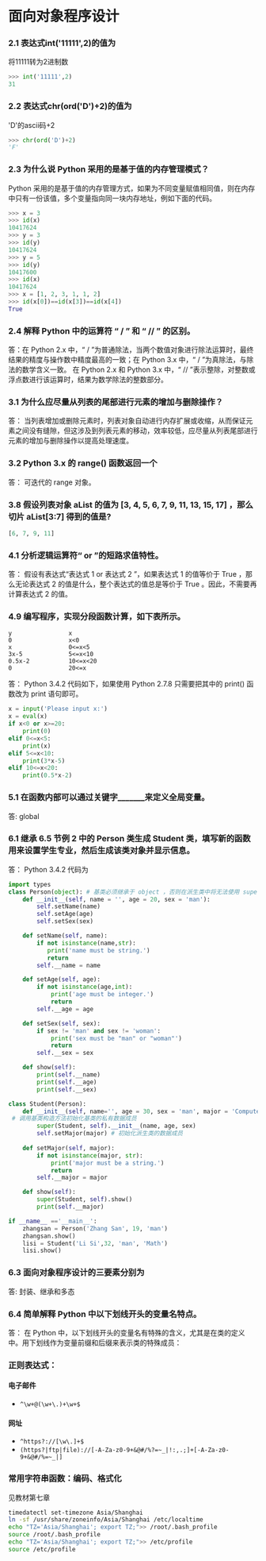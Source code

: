 # 面向对象程序设计

### 2.1   表达式int('11111',2)的值为
将11111转为2进制数
```python
>>> int('11111',2)
31
```

### 2.2   表达式chr(ord('D')+2)的值为
'D'的ascii码+2
```python
>>> chr(ord('D')+2)
'F'
```
### 2.3   为什么说 Python 采用的是基于值的内存管理模式？
Python 采用的是基于值的内存管理方式，如果为不同变量赋值相同值，则在内存中只有一份该值，多个变量指向同一块内存地址，例如下面的代码。
```python
>>> x = 3
>>> id(x)
10417624
>>> y = 3
>>> id(y)
10417624
>>> y = 5
>>> id(y)
10417600
>>> id(x)
10417624
>>> x = [1, 2, 3, 1, 1, 2]
>>> id(x[0])==id(x[3])==id(x[4])
True
```

### 2.4   解释 Python 中的运算符 “ / ” 和 “ // ” 的区别。
答：在 Python 2.x 中，“ / ”为普通除法，当两个数值对象进行除法运算时，最终结果的精度与操作数中精度最高的一致；在 Python 3.x 中，“ / ”为真除法，与除法的数学含义一致。
在 Python 2.x 和 Python 3.x 中，“ // ”表示整除，对整数或浮点数进行该运算时，结果为数学除法的整数部分。

### 3.1   为什么应尽量从列表的尾部进行元素的增加与删除操作？
答：
当列表增加或删除元素时，列表对象自动进行内存扩展或收缩，从而保证元素之间没有缝隙，但这涉及到列表元素的移动，效率较低，应尽量从列表尾部进行元素的增加与删除操作以提高处理速度。

### 3.2   Python 3.x 的 range() 函数返回一个   
答：
可迭代的 range 对象。

### 3.8   假设列表对象 aList 的值为 [3, 4, 5, 6, 7, 9, 11, 13, 15, 17] ，那么切片 aList[3:7] 得到的值是?
```python
[6, 7, 9, 11]
```
### 4.1   分析逻辑运算符“ or ”的短路求值特性。
答：
假设有表达式“表达式 1 or  表达式 2 ”，如果表达式 1 的值等价于 True ，那么无论表达式 2 的值是什么，整个表达式的值总是等价于 True 。因此，不需要再计算表达式 2 的值。

### 4.9   编写程序，实现分段函数计算，如下表所示。

```
y                x
0                x<0 
x                0<=x<5
3x-5             5<=x<10	
0.5x-2           10<=x<20	
0                20<=x	
```	
答： 
Python  3.4.2 代码如下，如果使用 Python 2.7.8 只需要把其中的 print() 函数改为 print 语句即可。
```python
x = input('Please input x:')
x = eval(x)
if x<0 or x>=20:
    print(0)
elif 0<=x<5:
    print(x)
elif 5<=x<10:
    print(3*x-5)
elif 10<=x<20:
    print(0.5*x-2)
```
### 5.1   在函数内部可以通过关键字_______来定义全局变量。
答:
global  
### 6.1   继承 6.5 节例 2 中的 Person 类生成 Student 类，填写新的函数用来设置学生专业，然后生成该类对象并显示信息。
答： Python  3.4.2 代码为
```python
import types
class Person(object): # 基类必须继承于 object ，否则在派生类中将无法使用 super() 函数
    def __init__(self, name = '', age = 20, sex = 'man'):
        self.setName(name)
        self.setAge(age)
        self.setSex(sex)

    def setName(self, name):
        if not isinstance(name,str):
           print('name must be string.')
           return
        self.__name = name

    def setAge(self, age):
        if not isinstance(age,int):
            print('age must be integer.')
            return
        self.__age = age

    def setSex(self, sex):
        if sex != 'man' and sex != 'woman':
            print('sex must be "man" or "woman"')
            return
        self.__sex = sex

    def show(self):
        print(self.__name)
        print(self.__age)
        print(self.__sex)

class Student(Person):
    def __init__(self, name='', age = 30, sex = 'man', major = 'Computer'):
 # 调用基类构造方法初始化基类的私有数据成员
        super(Student, self).__init__(name, age, sex)
        self.setMajor(major) # 初始化派生类的数据成员
    
    def setMajor(self, major):
        if not isinstance(major, str):
            print('major must be a string.')
            return
        self.__major = major

    def show(self):
        super(Student, self).show()
        print(self.__major)

if __name__ =='__main__':
    zhangsan = Person('Zhang San', 19, 'man')
    zhangsan.show()
    lisi = Student('Li Si',32, 'man', 'Math')
    lisi.show()

```
### 6.3   面向对象程序设计的三要素分别为
答:
封装、继承和多态
### 6.4   简单解释 Python 中以下划线开头的变量名特点。
答：
在 Python 中，以下划线开头的变量名有特殊的含义，尤其是在类的定义中。用下划线作为变量前缀和后缀来表示类的特殊成员：

### 正则表达式：
#### 电子邮件
- ``` ^\w+@(\w+\.)+\w+$ ```
#### 网址
- ``` ^https?://[\w\.]+$ ```  
- ``` (https?|ftp|file)://[-A-Za-z0-9+&@#/%?=~_|!:,.;]+[-A-Za-z0-9+&@#/%=~_|] ```

### 常用字符串函数：编码、格式化 
见教材第七章

```bash
timedatectl set-timezone Asia/Shanghai
ln -sf /usr/share/zoneinfo/Asia/Shanghai /etc/localtime
echo "TZ='Asia/Shanghai'; export TZ;">> /root/.bash_profile
source /root/.bash_profile
echo "TZ='Asia/Shanghai'; export TZ;">> /etc/profile
source /etc/profile
```